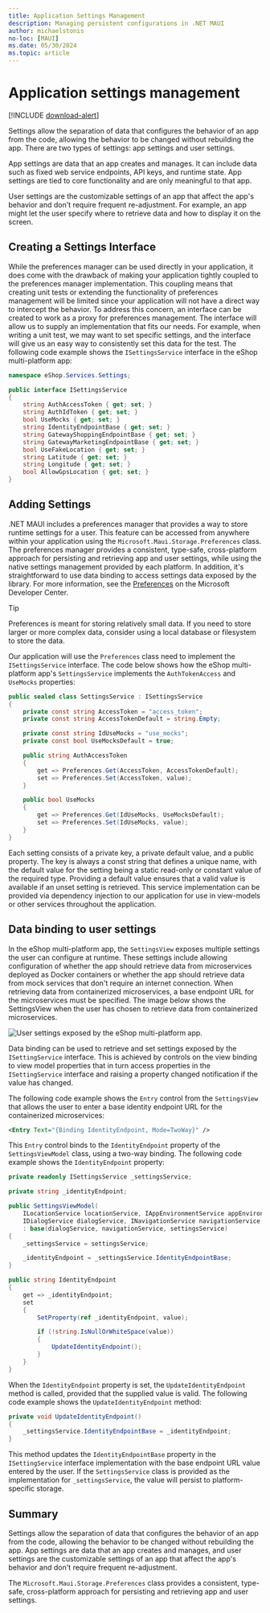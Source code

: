 ```yaml
---
title: Application Settings Management
description: Managing persistent configurations in .NET MAUI
author: michaelstonis
no-loc: [MAUI]
ms.date: 05/30/2024
ms.topic: article
---
```


# Application settings management

[!INCLUDE [download-alert](includes/download-alert.md)]

Settings allow the separation of data that configures the behavior of an app from the code, allowing the behavior to be changed without rebuilding the app. There are two types of settings: app settings and user settings.

App settings are data that an app creates and manages. It can include data such as fixed web service endpoints, API keys, and runtime state. App settings are tied to core functionality and are only meaningful to that app.

User settings are the customizable settings of an app that affect the app's behavior and don't require frequent re-adjustment. For example, an app might let the user specify where to retrieve data and how to display it on the screen.

## Creating a Settings Interface

While the preferences manager can be used directly in your application, it does come with the drawback of making your application tightly coupled to the preferences manager implementation. This coupling means that creating unit tests or extending the functionality of preferences management will be limited since your application will not have a direct way to intercept the behavior. To address this concern, an interface can be created to work as a proxy for preferences management. The interface will allow us to supply an implementation that fits our needs. For example, when writing a unit test, we may want to set specific settings, and the interface will give us an easy way to consistently set this data for the test. The following code example shows the `ISettingsService` interface in the eShop multi-platform app:

```csharp
namespace eShop.Services.Settings;

public interface ISettingsService
{
    string AuthAccessToken { get; set; }
    string AuthIdToken { get; set; }
    bool UseMocks { get; set; }
    string IdentityEndpointBase { get; set; }
    string GatewayShoppingEndpointBase { get; set; }
    string GatewayMarketingEndpointBase { get; set; }
    bool UseFakeLocation { get; set; }
    string Latitude { get; set; }
    string Longitude { get; set; }
    bool AllowGpsLocation { get; set; }
}
```

## Adding Settings

.NET MAUI includes a preferences manager that provides a way to store runtime settings for a user. This feature can be accessed from anywhere within your application using the `Microsoft.Maui.Storage.Preferences` class. The preferences manager provides a consistent, type-safe, cross-platform approach for persisting and retrieving app and user settings, while using the native settings management provided by each platform. In addition, it's straightforward to use data binding to access settings data exposed by the library. For more information, see the [Preferences](/dotnet/maui/platform-integration/storage/preferences) on the Microsoft Developer Center.

> [!TIP]
> Preferences is meant for storing relatively small data. If you need to store larger or more complex data, consider using a local database or filesystem to store the data.

Our application will use the `Preferences` class need to implement the `ISettingsService` interface. The code below shows how the eShop multi-platform app's `SettingsService` implements the `AuthTokenAccess` and `UseMocks` properties:

```csharp
public sealed class SettingsService : ISettingsService
{
    private const string AccessToken = "access_token";
    private const string AccessTokenDefault = string.Empty;

    private const string IdUseMocks = "use_mocks";
    private const bool UseMocksDefault = true;

    public string AuthAccessToken
    {
        get => Preferences.Get(AccessToken, AccessTokenDefault);
        set => Preferences.Set(AccessToken, value);
    }

    public bool UseMocks
    {
        get => Preferences.Get(IdUseMocks, UseMocksDefault);
        set => Preferences.Set(IdUseMocks, value);
    }
}
```

Each setting consists of a private key, a private default value, and a public property. The key is always a const string that defines a unique name, with the default value for the setting being a static read-only or constant value of the required type. Providing a default value ensures that a valid value is available if an unset setting is retrieved. This service implementation can be provided via dependency injection to our application for use in view-models or other services throughout the application.

## Data binding to user settings

In the eShop multi-platform app, the `SettingsView` exposes multiple settings the user can configure at runtime. These settings include allowing configuration of whether the app should retrieve data from microservices deployed as Docker containers or whether the app should retrieve data from mock services that don't require an internet connection. When retrieving data from containerized microservices, a base endpoint URL for the microservices must be specified. The image below shows the SettingsView when the user has chosen to retrieve data from containerized microservices.

![User settings exposed by the eShop multi-platform app.](./media/endpoint_settings.png)

Data binding can be used to retrieve and set settings exposed by the `ISettingService` interface. This is achieved by controls on the view binding to view model properties that in turn access properties in the `ISettingService` interface and raising a property changed notification if the value has changed.

The following code example shows the `Entry` control from the `SettingsView` that allows the user to enter a base identity endpoint URL for the containerized microservices:

```xml
<Entry Text="{Binding IdentityEndpoint, Mode=TwoWay}" />
```

This `Entry` control binds to the `IdentityEndpoint` property of the `SettingsViewModel` class, using a two-way binding. The following code example shows the `IdentityEndpoint` property:

```csharp
private readonly ISettingsService _settingsService;

private string _identityEndpoint;

public SettingsViewModel(
    ILocationService locationService, IAppEnvironmentService appEnvironmentService,
    IDialogService dialogService, INavigationService navigationService, ISettingsService settingsService)
    : base(dialogService, navigationService, settingsService)
{
    _settingsService = settingsService;

    _identityEndpoint = _settingsService.IdentityEndpointBase;
}

public string IdentityEndpoint
{
    get => _identityEndpoint;
    set
    {
        SetProperty(ref _identityEndpoint, value);

        if (!string.IsNullOrWhiteSpace(value))
        {
            UpdateIdentityEndpoint();
        }
    }
}
```

When the `IdentityEndpoint` property is set, the `UpdateIdentityEndpoint` method is called, provided that the supplied value is valid. The following code example shows the `UpdateIdentityEndpoint` method:

```csharp
private void UpdateIdentityEndpoint()
{
    _settingsService.IdentityEndpointBase = _identityEndpoint;
}
```

This method updates the `IdentityEndpointBase` property in the `ISettingService` interface implementation with the base endpoint URL value entered by the user. If the `SettingsService` class is provided as the implementation for `_settingsService`, the value will persist to platform-specific storage.

## Summary

Settings allow the separation of data that configures the behavior of an app from the code, allowing the behavior to be changed without rebuilding the app. App settings are data that an app creates and manages, and user settings are the customizable settings of an app that affect the app's behavior and don't require frequent re-adjustment.

The `Microsoft.Maui.Storage.Preferences` class provides a consistent, type-safe, cross-platform approach for persisting and retrieving app and user settings.
